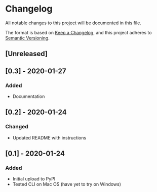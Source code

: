 # Changelog
All notable changes to this project will be documented in this file.

The format is based on [Keep a Changelog](https://keepachangelog.com/en/1.0.0/),
and this project adheres to [Semantic Versioning](https://semver.org/spec/v2.0.0.html).

## [Unreleased]

## [0.3] - 2020-01-27
### Added
- Documentation

## [0.2] - 2020-01-24
### Changed
- Updated README with instructions

## [0.1] - 2020-01-24
### Added
- Initial upload to PyPI
- Tested CLI on Mac OS (have yet to try on Windows)
